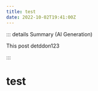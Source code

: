 ```yaml
---
title: test
date: 2022-10-02T19:41:00Z
---
```

::: details Summary (AI Generation)
<!-- DESC SEP --> 
This post detddon123
<!-- AI Summerized -->

<!-- DESC SEP -->
:::


# test

